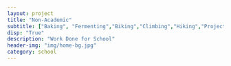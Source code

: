 ```yaml
---
layout: project
title: "Non-Academic"
subtitle: ["Baking", "Fermenting","Biking","Climbing","Hiking","Projects"]
disp: "True"
description: "Work Done for School"
header-img: "img/home-bg.jpg"
category: school
---
```

